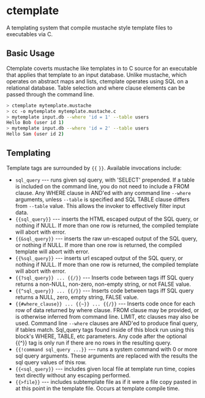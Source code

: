 # ctemplate

A templating system that compile mustache style template files to executables via C.

## Basic Usage

Ctemplate coverts mustache like templates in to C source for an executable that
applies that template to an input database. Unlike mustache, which operates on
abstract maps and lists, ctemplate operates using SQL on a relational database.
Table selection and where clause elements can be passed through the command
line.

```sh
> ctemplate mytemplate.mustache
> cc -o mytemplate mytemplate.mustache.c
> mytemplate input.db --where 'id = 1' --table users
Hello Bob (user id 1)
> mytemplate input.db --where 'id = 2' --table users
Hello Sam (user id 2)
```

## Templating

Template tags are surrounded by `{{` `}}`. Available invocations include:

- `sql_query` --- runs given sql query, with 'SELECT' prepended. If a table is
  included on the command line, you do not need to include a FROM clause. Any
  WHERE clause in AND'ed with any command line `--where` arguments, unless
  `--table` is specified and SQL TABLE clause differs from `--table` value. This
  allows the invoker to effectively filter input data.
- `{{sql_query}}` --- inserts the HTML escaped output of the SQL query, or
  nothing if NULL. If more than one row is returned, the compiled template will
  abort with error.
- `{{&sql_query}}` --- inserts the raw un-escaped output of the SQL query, or
  nothing if NULL. If more than one row is returned, the compiled template will
  abort with error.
- `{{%sql_query}}` --- inserts url escaped output of the SQL query, or nothing
  if NULL. If more than one row is returned, the compiled template will abort
      with error.
- `{{?sql_query}} ... {{/}}` --- Inserts code between tags iff SQL query returns
  a non-NULL, non-zero, non-empty string, or not FALSE value.
- `{{^sql_query}} ... {{/}}` --- Inserts code between tags iff SQL query returns
  a NULL, zero, empty string, FALSE value.
- `{{#where_clause}} ... {{~}} ... {{/}}` --- Inserts code once for each row of
  data returned by where clause. FROM clause may be provided, or is otherwise
  inferred from command line. LIMIT, etc clauses may also be used. Command line
  `--where` clauses are AND'ed to produce final query, if tables match.
  Sql_query tags found inside of this block run using this block's WHERE, TABLE,
  etc parameters. Any code after the optional {{^}} tag is only run if there are
  no rows in the resulting query.
- `{{!command sql_query ...}}` --- runs a system command with 0 or more sql
  query arguments. These arguments are replaced with the results the sql query
  values of this row.
- `{{<sql_query}}` --- includes given local file at template run time, copies
  text directly without any escaping performed.
- `{{>file}}` --- includes subtemplate file as if it were a file copy pasted
  in at this point in the template file. Occurs at template compile time.
